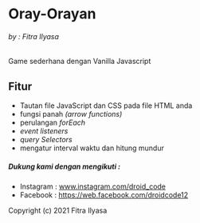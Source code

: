 # Oray-Orayan
###### _by : Fitra Ilyasa_
Game sederhana dengan Vanilla Javascript

## Fitur
* Tautan file JavaScript dan CSS pada file HTML anda
* fungsi panah _(arrow functions)_
* perulangan _forEach_
* _event listeners_
* _query Selectors_
* mengatur interval waktu dan hitung mundur

##### Dukung kami dengan mengikuti :
- Instagram : www.instagram.com/droid_code
- Facebook : https://web.facebook.com/droidcode12

Copyright (c) 2021 Fitra Ilyasa
